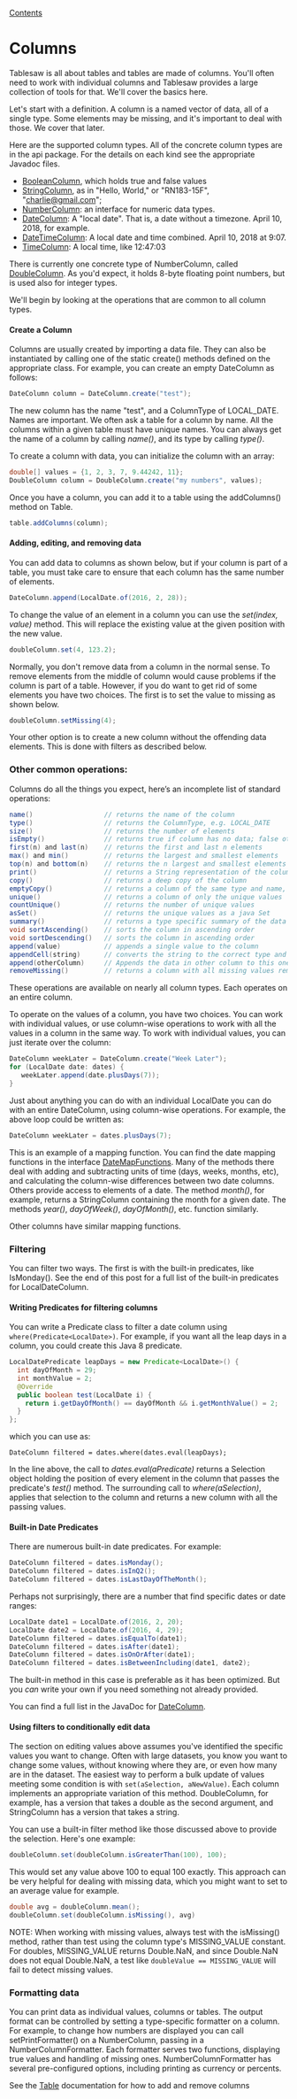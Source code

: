[Contents](https://tlabs-data.github.io/tablesaw/userguide/toc)

Columns
=======

Tablesaw is all about tables and tables are made of columns. You'll often need to work with individual columns and Tablesaw provides a large collection of tools for that. We'll cover the basics here. 

Let's start with a definition. A column is a named vector of data, all of a single type. Some elements may be missing, and it's important to deal with those. We cover that later. 

Here are the supported column types. All of the concrete column types are in the api package. For the details on each kind see the appropriate Javadoc files. 

* [BooleanColumn](https://www.javadoc.io/page/net.tlabs-data/tablesaw-core/latest/tech/tablesaw/api/BooleanColumn.html), which holds true and false values
* [StringColumn](https://www.javadoc.io/page/net.tlabs-data/tablesaw-core/latest/tech/tablesaw/api/StringColumn.html), as in "Hello, World," or "RN183-15F", "charlie@gmail.com";
* [NumberColumn](https://www.javadoc.io/page/net.tlabs-data/tablesaw-core/latest/tech/tablesaw/api/NumberColumn.html): an interface for numeric data types.   
* [DateColumn](https://www.javadoc.io/page/net.tlabs-data/tablesaw-core/latest/tech/tablesaw/api/DateColumn.html): A "local date". That is, a date without a timezone. April 10, 2018, for example.
* [DateTimeColumn](https://www.javadoc.io/page/net.tlabs-data/tablesaw-core/latest/tech/tablesaw/api/DateTimeColumn.html): A local date and time combined. April 10, 2018 at 9:07.
* [TimeColumn](https://www.javadoc.io/page/net.tlabs-data/tablesaw-core/latest/tech/tablesaw/api/TimeColumn.html): A local time, like 12:47:03

There is currently one concrete type of NumberColumn, called [DoubleColumn](https://www.javadoc.io/page/net.tlabs-data/tablesaw-core/latest/tech/tablesaw/api/DoubleColumn.html). As you'd expect, it holds 8-byte floating point numbers, but is used also for integer types. 

We'll begin by looking at the operations that are common to all column types. 

#### Create a Column

Columns are usually created by importing a data file. They can also be instantiated by calling one of the static create() methods defined on the appropriate class. For example, you can create an empty DateColumn as follows:

```Java
DateColumn column = DateColumn.create("test");
```

The new column has the name "test", and a ColumnType of LOCAL_DATE. Names are important. We often ask a table for a column by name. All the columns within a given table must have unique names. You can always get the name of a column by calling *name()*, and its type by calling *type()*.

To create a column with data, you can initialize the column with an array:

```Java
double[] values = {1, 2, 3, 7, 9.44242, 11};
DoubleColumn column = DoubleColumn.create("my numbers", values);
```

Once you have a column, you can add it to a table using the addColumns() method on Table.

```Java
table.addColumns(column);
```

#### Adding, editing, and removing data

You can add data to columns as shown below, but  if your column is part of a table, you must take care to ensure that each column has the same number of elements.

```Java
DateColumn.append(LocalDate.of(2016, 2, 28));
```

To change the value of an element in a column you can use the *set(index, value)* method. This will replace the existing value at the given position with the new value.

```Java
doubleColumn.set(4, 123.2);
```

Normally, you don't remove data from a column in the normal sense. To remove elements from the middle of column would cause problems if the column is part of a table. However, if you do want to get rid of some elements you have two choices. The first is to set the value to missing as shown below.

```Java
doubleColumn.setMissing(4);
```

Your other option is to create a new column without the offending data elements. This is done with filters as described below.

### Other common operations:

Columns do all the things you expect, here’s an incomplete list of standard operations:

```Java
name()                  // returns the name of the column
type()                  // returns the ColumnType, e.g. LOCAL_DATE
size()                  // returns the number of elements
isEmpty()               // returns true if column has no data; false otherwise
first(n) and last(n)    // returns the first and last n elements
max() and min()         // returns the largest and smallest elements
top(n) and bottom(n)    // returns the n largest and smallest elements
print()                 // returns a String representation of the column
copy()					// returns a deep copy of the column
emptyCopy()				// returns a column of the same type and name, but no data
unique()				// returns a column of only the unique values
countUnique()			// returns the number of unique values
asSet()                 // returns the unique values as a java Set
summary()				// returns a type specific summary of the data
void sortAscending()	// sorts the column in ascending order 
void sortDescending()	// sorts the column in ascending order 
append(value)    		// appends a single value to the column
appendCell(string) 		// converts the string to the correct type and appends the result    
append(otherColumn)     // Appends the data in other column to this one
removeMissing()			// returns a column with all missing values removed    
```

These operations are available on nearly all column types. Each operates on an entire column. 

To operate on the values of a column, you have two choices. You can work with individual values, or use column-wise operations to work with all the values in a column in the same way. To work with individual values, you can just iterate over the column:

```Java
DateColumn weekLater = DateColumn.create("Week Later");
for (LocalDate date: dates) {
   weekLater.append(date.plusDays(7));
}
```

Just about anything you can do with an individual LocalDate you can do with an entire DateColumn, using column-wise operations. For example, the above loop could be written as:

```Java
DateColumn weekLater = dates.plusDays(7);
```

This is an example of a mapping function. You can find the date mapping functions in the interface [DateMapFunctions](https://www.javadoc.io/doc/net.tlabs-data/tablesaw-core/latest/tech/tablesaw/columns/dates/DateMapFunctions.html). Many of the methods there deal with adding and subtracting units of time (days, weeks, months, etc), and calculating the column-wise differences between two date columns. Others provide access to elements of a date. The method *month()*, for example, returns a StringColumn containing the month for a given date. The methods *year()*, *dayOfWeek()*, *dayOfMonth()*, etc. function similarly.

Other columns have similar mapping functions. 

### Filtering

You can filter two ways. The first is with the built-in predicates, like IsMonday(). See the end of this post for a full list of the built-in predicates for LocalDateColumn.

#### Writing Predicates for filtering columns

You can write a Predicate class to filter a date column using  ```where(Predicate<LocalDate>)```.  For example, if you want all the leap days in a column, you could create this Java 8 predicate.

```Java
LocalDatePredicate leapDays = new Predicate<LocalDate>() {
  int dayOfMonth = 29;
  int monthValue = 2;
  @Override
  public boolean test(LocalDate i) {
    return i.getDayOfMonth() == dayOfMonth && i.getMonthValue() = 2;
  }
};
```

which you can use as:

    DateColumn filtered = dates.where(dates.eval(leapDays);

In the line above, the call to *dates.eval(aPredicate)* returns a Selection object holding the position of every element in the column that passes the predicate's *test()* method. The surrounding call to *where(aSelection)*, applies that selection to the column and returns a new column with all the passing values. 

#### Built-in Date Predicates

There are numerous built-in date predicates. For example:

```Java
DateColumn filtered = dates.isMonday();
DateColumn filtered = dates.isInQ2();
DateColumn filtered = dates.isLastDayOfTheMonth();
```

Perhaps not surprisingly, there are a number that find specific dates or date ranges: 

```java
LocalDate date1 = LocalDate.of(2016, 2, 20);
LocalDate date2 = LocalDate.of(2016, 4, 29);
DateColumn filtered = dates.isEqualTo(date1);
DateColumn filtered = dates.isAfter(date1);
DateColumn filtered = dates.isOnOrAfter(date1);
DateColumn filtered = dates.isBetweenIncluding(date1, date2);
```

The built-in method in this case is preferable as it has been optimized. But you *can* write your own if you need something not already provided.

You can find a full list in the JavaDoc for [DateColumn](https://www.javadoc.io/page/net.tlabs-data/tablesaw-core/latest/tech/tablesaw/api/DateColumn.html).

#### Using filters to conditionally edit data

The section on editing values above assumes you've identified the specific values you want to change. Often with large datasets, you know you want to change some values, without knowing where they are, or even how many are in the dataset. The easiest way to perform a bulk update of values meeting some condition is with `set(aSelection, aNewValue)`. Each column implements an appropriate variation of this method. DoubleColumn, for example, has a version that takes a double as the second argument, and StringColumn has a version that takes a string. 

You can use a built-in filter method like those discussed above to provide the selection. Here's one example:

```java
doubleColumn.set(doubleColumn.isGreaterThan(100), 100);
```

This would set any value above 100 to equal 100 exactly. This approach can be very helpful for dealing with missing data, which you might want to set to an average value for example. 

```java
double avg = doubleColumn.mean();
doubleColumn.set(doubleColumn.isMissing(), avg)
```

NOTE: When working with missing values, always test with the isMissing() method, rather than test using the column type's MISSING_VALUE constant. For doubles, MISSING_VALUE returns Double.NaN, and since Double.NaN does not equal Double.NaN, a test like `doubleValue == MISSING_VALUE` will fail to detect missing values.

### Formatting data 

You can print data as individual values, columns or tables. The output format can be controlled by setting a type-specific formatter on a column. For example, to change how numbers are displayed you can call setPrintFormatter() on a NumberColumn, passing in a NumberColumnFormatter. Each formatter serves two functions, displaying true values and handling of  missing ones. NumberColumnFormatter has several pre-configured options, including printing as currency or percents.


See the [Table](https://tlabs-data.github.io/tablesaw/userguide/tables) documentation for how to add and remove columns

 